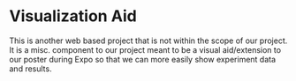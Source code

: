 # Visualization Aid

This is another web based project that is not within the scope of our project. It is a misc. component to our project meant to be a visual aid/extension to our poster during Expo so that we can more easily show experiment data and results. 